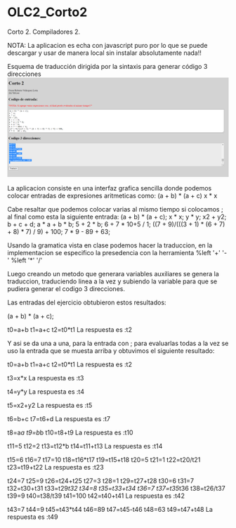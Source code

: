 # OLC2_Corto2
Corto 2.
Compiladores 2.

NOTA: La aplicacion es echa con javascript puro por lo que se puede descargar y usar de manera local sin instalar absolutamente nada!!

Esquema de traducción dirigida por la sintaxis para generar código 3 direcciones
![Alt text](Screenshot2.png?raw=true "Figura de la aplicacion")


La aplicacion consiste en una interfaz grafica sencilla donde podemos colocar entradas de expresiones aritmeticas como:
(a + b) * (a + c)
x * x

Cabe resaltar que podemos colocar varias al mismo tiempo si colocamos ; al final como esta la siguiente entrada:
(a + b) * (a + c);
x * x;
y * y;
x2 + y2;
b + c + d;
a * a + b * b;
5 + 2 * b;
6 + 7 * 10+5 / 1;
((7 + 9)/(((3 + 1) * (6 + 7) + 8) * 7) / 9) + 100;
7 * 9 - 89 + 63;

Usando la gramatica vista en clase podemos hacer la traduccion, en la implementacion se especifico la presedencia con la herramienta 
%left '+' '-'
%left '*' '/'

Luego creando un metodo que generara variables auxiliares se genera la traduccion, traduciendo linea a la vez y subiendo la variable para que se pudiera generar el codigo 3 direcciones.

Las entradas del ejercicio obtubieron estos resultados:

(a + b) * (a + c);

t0=a+b
t1=a+c
t2=t0*t1
La respuesta es :t2

Y asi se da una a una, para la entrada con ; para evaluarlas todas a la vez se uso la entrada que se muesta arriba y obtuvimos el siguiente resultado:

t0=a+b
t1=a+c
t2=t0*t1
La respuesta es :t2

t3=x*x
La respuesta es :t3

t4=y*y
La respuesta es :t4

t5=x2+y2
La respuesta es :t5

t6=b+c
t7=t6+d
La respuesta es :t7

t8=a*a
t9=b*b
t10=t8+t9
La respuesta es :t10

t11=5
t12=2
t13=t12*b
t14=t11+t13
La respuesta es :t14

t15=6
t16=7
t17=10
t18=t16*t17
t19=t15+t18
t20=5
t21=1
t22=t20/t21
t23=t19+t22
La respuesta es :t23

t24=7
t25=9
t26=t24+t25
t27=3
t28=1
t29=t27+t28
t30=6
t31=7
t32=t30+t31
t33=t29*t32
t34=8
t35=t33+t34
t36=7
t37=t35*t36
t38=t26/t37
t39=9
t40=t38/t39
t41=100
t42=t40+t41
La respuesta es :t42

t43=7
t44=9
t45=t43*t44
t46=89
t47=t45-t46
t48=63
t49=t47+t48
La respuesta es :t49






